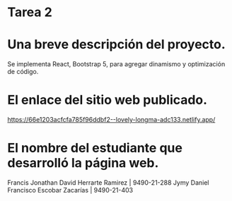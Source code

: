 # Tarea 2
# Una breve descripción del proyecto. 
Se implementa React, Bootstrap 5, para agregar dinamismo y optimización de código.
# El enlace del sitio web publicado.
https://66e1203acfcfa785f96ddbf2--lovely-longma-adc133.netlify.app/

# El nombre del estudiante que desarrolló la página web.
Francis Jonathan David Herrarte Ramirez | 9490-21-288
Jymy Daniel Francisco Escobar Zacarías  | 9490-21-403
